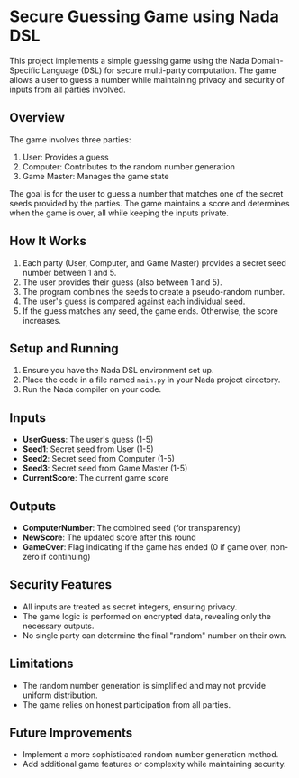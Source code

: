 # Secure Guessing Game using Nada DSL

This project implements a simple guessing game using the Nada Domain-Specific Language (DSL) for secure multi-party computation. The game allows a user to guess a number while maintaining privacy and security of inputs from all parties involved.

## Overview

The game involves three parties:
1. User: Provides a guess
2. Computer: Contributes to the random number generation
3. Game Master: Manages the game state

The goal is for the user to guess a number that matches one of the secret seeds provided by the parties. The game maintains a score and determines when the game is over, all while keeping the inputs private.

## How It Works

1. Each party (User, Computer, and Game Master) provides a secret seed number between 1 and 5.
2. The user provides their guess (also between 1 and 5).
3. The program combines the seeds to create a pseudo-random number.
4. The user's guess is compared against each individual seed.
5. If the guess matches any seed, the game ends. Otherwise, the score increases.


## Setup and Running

1. Ensure you have the Nada DSL environment set up.
2. Place the code in a file named `main.py` in your Nada project directory.
3. Run the Nada compiler on your code.

## Inputs

- **UserGuess**: The user's guess (1-5)
- **Seed1**: Secret seed from User (1-5)
- **Seed2**: Secret seed from Computer (1-5)
- **Seed3**: Secret seed from Game Master (1-5)
- **CurrentScore**: The current game score

## Outputs

- **ComputerNumber**: The combined seed (for transparency)
- **NewScore**: The updated score after this round
- **GameOver**: Flag indicating if the game has ended (0 if game over, non-zero if continuing)

## Security Features

- All inputs are treated as secret integers, ensuring privacy.
- The game logic is performed on encrypted data, revealing only the necessary outputs.
- No single party can determine the final "random" number on their own.

## Limitations

- The random number generation is simplified and may not provide uniform distribution.
- The game relies on honest participation from all parties.

## Future Improvements

- Implement a more sophisticated random number generation method.
- Add additional game features or complexity while maintaining security.
